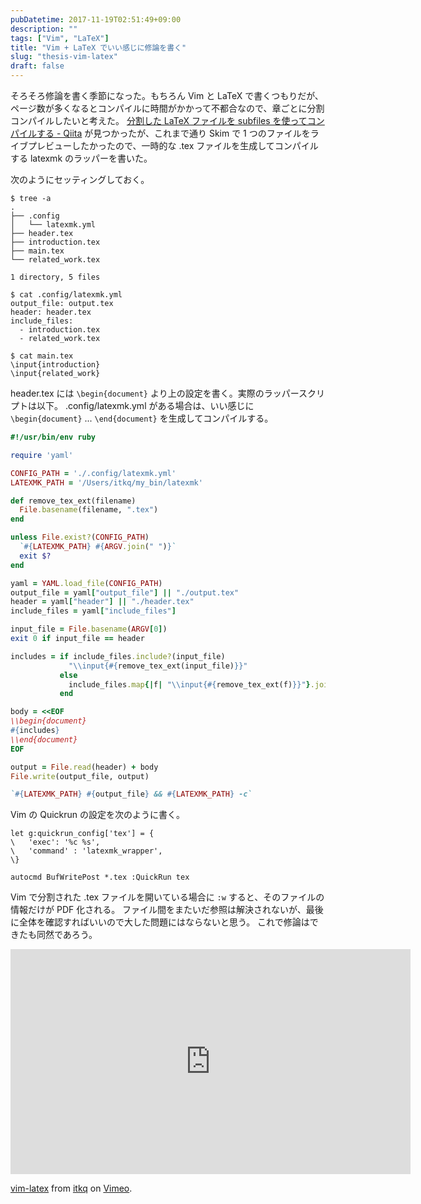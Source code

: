 ```yaml
---
pubDatetime: 2017-11-19T02:51:49+09:00
description: ""
tags: ["Vim", "LaTeX"]
title: "Vim + LaTeX でいい感じに修論を書く"
slug: "thesis-vim-latex"
draft: false
---
```


そろそろ修論を書く季節になった。もちろん Vim と LaTeX で書くつもりだが、ページ数が多くなるとコンパイルに時間がかかって不都合なので、章ごとに分割コンパイルしたいと考えた。
[分割した LaTeX ファイルを subfiles を使ってコンパイルする - Qiita](https://qiita.com/sankichi92/items/1e113fcf6cc045eb64f7) が見つかったが、これまで通り Skim で 1 つのファイルをライブプレビューしたかったので、一時的な .tex ファイルを生成してコンパイルする latexmk のラッパーを書いた。

<!--more-->

次のようにセッティングしておく。
```
$ tree -a
.
├── .config
│   └── latexmk.yml
├── header.tex
├── introduction.tex
├── main.tex
└── related_work.tex

1 directory, 5 files

$ cat .config/latexmk.yml
output_file: output.tex
header: header.tex
include_files:
  - introduction.tex
  - related_work.tex

$ cat main.tex
\input{introduction}
\input{related_work}
```

header.tex には `\begin{document}` より上の設定を書く。実際のラッパースクリプトは以下。
.config/latexmk.yml がある場合は、いい感じに `\begin{document}` ... `\end{document}` を生成してコンパイルする。

```rb
#!/usr/bin/env ruby

require 'yaml'

CONFIG_PATH = './.config/latexmk.yml'
LATEXMK_PATH = '/Users/itkq/my_bin/latexmk'

def remove_tex_ext(filename)
  File.basename(filename, ".tex")
end

unless File.exist?(CONFIG_PATH)
  `#{LATEXMK_PATH} #{ARGV.join(" ")}`
  exit $?
end

yaml = YAML.load_file(CONFIG_PATH)
output_file = yaml["output_file"] || "./output.tex"
header = yaml["header"] || "./header.tex"
include_files = yaml["include_files"]

input_file = File.basename(ARGV[0])
exit 0 if input_file == header

includes = if include_files.include?(input_file)
             "\\input{#{remove_tex_ext(input_file)}}"
           else
             include_files.map{|f| "\\input{#{remove_tex_ext(f)}}"}.join("\n")
           end

body = <<EOF
\\begin{document}
#{includes}
\\end{document}
EOF

output = File.read(header) + body
File.write(output_file, output)

`#{LATEXMK_PATH} #{output_file} && #{LATEXMK_PATH} -c`

```

Vim の Quickrun の設定を次のように書く。
```vim
let g:quickrun_config['tex'] = {
\   'exec': '%c %s',
\   'command' : 'latexmk_wrapper',
\}

autocmd BufWritePost *.tex :QuickRun tex
```

Vim で分割された .tex ファイルを開いている場合に `:w` すると、そのファイルの情報だけが PDF 化される。
ファイル間をまたいだ参照は解決されないが、最後に全体を確認すればいいので大した問題にはならないと思う。
これで修論はできたも同然であろう。

<iframe src="https://player.vimeo.com/video/243456055" width="640" height="360" frameborder="0" webkitallowfullscreen mozallowfullscreen allowfullscreen></iframe>
<p><a href="https://vimeo.com/243456055">vim-latex</a> from <a href="https://vimeo.com/user74437848">itkq</a> on <a href="https://vimeo.com">Vimeo</a>.</p>
